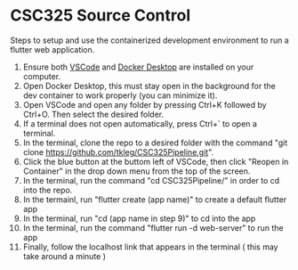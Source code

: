 # CSC325 Source Control
Steps to setup and use the containerized development environment to run a flutter web application.
1. Ensure both [VSCode](https://code.visualstudio.com/download) and [Docker Desktop](https://www.docker.com/products/docker-desktop/) are installed on your computer.
2. Open Docker Desktop, this must stay open in the background for the dev container to work properly (you can minimize it).
3. Open VSCode and open any folder by pressing Ctrl+K followed by Ctrl+O. Then select the desired folder.
4. If a terminal does not open automatically, press Ctrl+` to open a terminal.
5. In the terminal, clone the repo to a desired folder with the command "git clone https://github.com/tkleg/CSC325Pipeline.git".
6. Click the blue button at the buttom left of VSCode, then click "Reopen in Container" in the drop down menu from the top of the screen.
7. In the terminal, run the command "cd CSC325Pipeline/" in order to cd into the repo.
8. In the termainl, run "flutter create (app name)" to create a default flutter app 
9. In the terminal, run "cd (app name in step 9)" to cd into the app
10. In the terminal, run the command "flutter run -d web-server" to run the app
11. Finally, follow the localhost link that appears in the terminal ( this may take around a minute )

